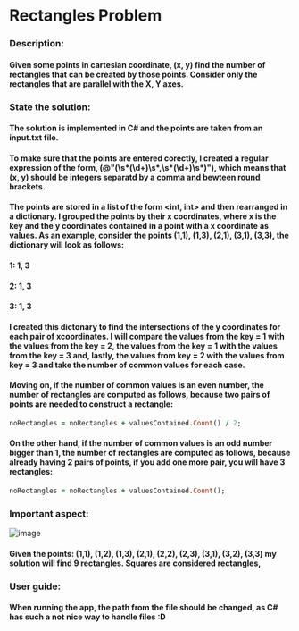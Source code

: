 # Rectangles Problem

### Description:
#### Given some points in cartesian coordinate, (x, y) find the number of rectangles that can be created by those points. Consider only the rectangles that are parallel with the X, Y axes.

### State the solution:
#### The solution is implemented in C# and the points are taken from an input.txt file. 
#### To make sure that the points are entered corectly, I created a regular expression of the form, (@"\(\s*(\d+)\s*,\s*(\d+)\s*\)"), which means that (x, y) should be integers separatd by a comma and bewteen round brackets.
#### The points are stored in a list of the form <int, int> and then rearranged in a dictionary. I grouped the points by their x coordinates, where x is the key and the y coordinates contained in a point with a x coordinate as values. As an example, consider the points (1,1), (1,3), (2,1), (3,1), (3,3), the dictionary will look as follows: 
#### 1: 1, 3
#### 2: 1, 3
#### 3: 1, 3
#### I created this dictonary to find the intersections of the y coordinates for each pair of xcoordinates. I will compare the values from the key = 1 with the values from the key = 2, the values from the key = 1 with the values from the key = 3 and, lastly, the values from key = 2 with the values from key = 3 and take the number of common values for each case.
#### Moving on, if the number of common values is an even number, the number of rectangles are computed as follows, because two pairs of points are needed to construct a rectangle:
```ruby
noRectangles = noRectangles + valuesContained.Count() / 2; 
```
#### On the other hand, if the number of common values is an odd number bigger than 1, the number of rectangles are computed as follows, because already having 2 pairs of points, if you add one more pair, you will have 3 rectangles:
```ruby
noRectangles = noRectangles + valuesContained.Count(); 
```
### Important aspect:
![image](https://user-images.githubusercontent.com/79668619/228051418-1c3bfa35-86d2-4088-b341-92a1ba84563f.png)
#### Given the points: (1,1), (1,2), (1,3), (2,1), (2,2), (2,3), (3,1), (3,2), (3,3) my solution will find 9 rectangles. Squares are considered rectangles, 
### User guide:
#### When running the app, the path from the file should be changed, as C# has such a not nice way to handle files :D

